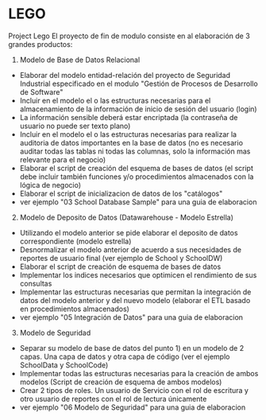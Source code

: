# LEGO
Project Lego
El proyecto de fin de modulo consiste en al elaboración de 3 grandes productos:

1) Modelo de Base de Datos Relacional

  - Elaborar del modelo entidad-relación del proyecto de Seguridad Industrial especificado en el modulo "Gestión de Procesos de Desarrollo de Software"
 - Incluir en el modelo el o las estructuras necesarias para el almacenamiento de la información de inicio de sesión del usuario (login)
- La información sensible deberá estar encriptada (la contraseña de usuario no puede ser texto plano)
- Incluir en el modelo el o las estructuras necesarias para realizar la auditoria de datos importantes en la base de datos (no es necesario auditar todas las tablas ni todas las columnas, solo la información mas relevante para el negocio) 
- Elaborar el script de creación del esquema de bases de datos (el script debe incluir también funciones y/o procedimientos almacenados con la lógica de negocio)
- Elaborar el script de inicializacion de datos de los "catálogos"
- ver ejemplo "03 School Database Sample" para una guia de elaboracion

2) Modelo de Deposito de Datos (Datawarehouse - Modelo Estrella)

 - Utilizando el modelo anterior se pide elaborar el deposito de datos correspondiente (modelo estrella)
- Desnormalizar el modelo anterior de acuerdo a sus necesidades de reportes de usuario final (ver ejemplo de School y SchoolDW)
- Elaborar el script de creación de esquema de bases de datos
- Implementar los indices necesarios que optimicen el rendimiento de sus consultas
- Implementar las estructuras necesarias que permitan la integración de datos del modelo anterior y del nuevo modelo (elaborar el ETL basado en procedimientos almacenados) 
- ver ejemplo "05 Integración de Datos" para una guia de elaboracion

3) Modelo de Seguridad

- Separar su modelo de base de datos del punto 1) en un modelo de 2 capas. Una capa de datos y otra capa de código (ver el ejemplo SchoolData y SchoolCode)
- Implementar todas las estructuras necesarias para la creación de ambos modelos (Script de creación de esquema de ambos modelos)
- Crear 2 tipos de roles. Un usuario de Servicio con el rol de escritura y otro usuario de reportes con el rol de lectura únicamente
- ver ejemplo "06 Modelo de Seguridad" para una guia de elaboracion

